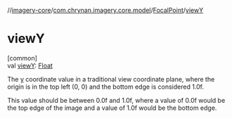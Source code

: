 //[imagery-core](../../../index.md)/[com.chrynan.imagery.core.model](../index.md)/[FocalPoint](index.md)/[viewY](view-y.md)

# viewY

[common]\
val [viewY](view-y.md): [Float](https://kotlinlang.org/api/latest/jvm/stdlib/kotlin/-float/index.html)

The [y](y.md) coordinate value in a traditional view coordinate plane, where the origin is in the top left (0, 0) and the bottom edge is considered 1.0f.

This value should be between 0.0f and 1.0f, where a value of 0.0f would be the top edge of the image and a value of 1.0f would be the bottom edge.

